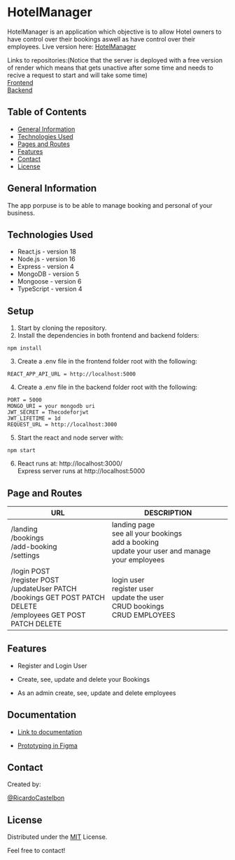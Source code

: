 # HotelManager

HotelManager is an application which objective is to allow Hotel owners to have control over their bookings aswell as have control over their employees. Live version here: [HotelManager](https://hotel-manager-app.netlify.app)

Links to repositories:(Notice that the server is deployed with a free version of render which means that gets unactive after some time and needs to recive a request to start and will take some time)<br />
 [Frontend](https://github.com/RicardoCastelbon/u09-frontend-HotelManager)<br />
 [Backend](https://github.com/RicardoCastelbon/u09-backend-HotelManager)

## Table of Contents

* [General Information](#general-information)
* [Technologies Used](#technologies-used)
* [Pages and Routes](#pages-and-routes)
* [Features](#features)
* [Contact](#contact)
* [License](#license)

## General Information
The app porpuse is to be able to manage booking and personal of your business.


## Technologies Used
- React.js - version 18
- Node.js - version 16
- Express - version 4
- MongoDB - version 5
- Mongoose - version 6
- TypeScript - version 4


## Setup

1. Start by cloning the repository.
2. Install the dependencies in both frontend and backend folders:

```
npm install
```

3. Create a .env file in the frontend folder root with the following:

```
REACT_APP_API_URL = http://localhost:5000
```

4. Create a .env file in the backend folder root with the following:

```
PORT = 5000
MONGO_URI = your mongodb uri
JWT_SECRET = Thecodeforjwt
JWT_LIFETIME = 1d
REQUEST_URL = http://localhost:3000
```

5. Start the react and node server with:

```
npm start
```

6. React runs at: http://localhost:3000/  <br /> Express server runs at http://localhost:5000


## Page and Routes

| URL                                                                                                             | DESCRIPTION                                                                                                                                               |
| ---------------------------------------------------------------------------------------------------------------- | ------------------------------------------------------------------------------------------------------------------------------------------------------ |
| /landing <br /> /bookings <br /> /add-booking <br /> /settings                               | landing page <br /> see all your bookings <br /> add a booking <br /> update your user and manage your employees                                                                                                                                 |
| /login POST <br /> /register POST <br /> /updateUser PATCH <br /> /bookings GET POST PATCH DELETE <br /> /employees GET POST PATCH DELETE | login user <br /> register user <br /> update the user <br /> CRUD bookings <br /> CRUD EMPLOYEES |

## Features

- Register and Login User

- Create, see, update and delete your Bookings

- As an admin create, see, update and delete employees

## Documentation

- [Link to documentation](https://docs.google.com/document/d/1l7CVEBmVWEITcoaHZcwgfmw1R6ie3KoQgJPY1AryIgs/edit?usp=sharing)

- [Prototyping in Figma](https://www.figma.com/file/dOlEtZQwfJ3tQEaqL7Muzz/HotelManager?node-id=0%3A1)


## Contact

Created by:

[@RicardoCastelbon](https://github.com/RicardoCastelbon)


## License

Distributed under the [MIT](https://choosealicense.com/licenses/mit/) License.

Feel free to contact!
